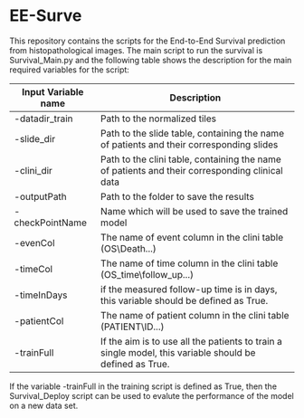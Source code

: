 # EE-Surve

This repository contains the scripts for the End-to-End Survival prediction from histopathological images.
The main script to run the survival is Survival_Main.py and the following table shows the description for 
the main required variables for the script:

Input Variable name | Description
--- | --- 
-datadir_train | Path to the normalized tiles | 
-slide_dir | Path to the slide table, containing the name of patients and their corresponding slides
-clini_dir | Path to the clini table, containing the name of patients and their corresponding clinical data
-outputPath | Path to the folder to save the results
-checkPointName | Name which will be used to save the trained model
-evenCol | The name of event column in the clini table (OS\Death\...)
-timeCol | The name of time column in the clini table (OS_time\follow_up\...)
-timeInDays | if the measured follow-up time is in days, this variable should be defined as True. 
-patientCol | The name of patient column in the clini table (PATIENT\ID\...)
-trainFull | If the aim is to use all the patients to train a single model, this variable should be defined as True.

If the variable -trainFull in the training  script is defined as True, then the Survival_Deploy script can be used to evalute the
performance of the model on a new data set.




